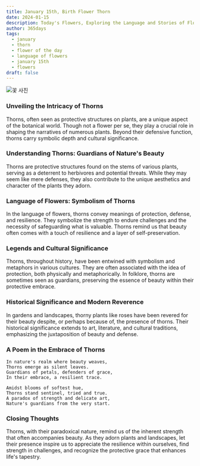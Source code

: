 ```yaml
---
title: January 15th, Birth Flower Thorn
date: 2024-01-15
description: Today's Flowers, Exploring the Language and Stories of Flowers Thorn
author: 365days
tags:
  - january
  - thorn
  - flower of the day
  - language of flowers
  - january 15th
  - flowers
draft: false
---
```

![꽃 사진](https://cdn.pixabay.com/photo/2016/11/12/14/06/spur-1818848_1280.jpg#center)
### Unveiling the Intricacy of Thorns

Thorns, often seen as protective structures on plants, are a unique aspect of the botanical world. Though not a flower per se, they play a crucial role in shaping the narratives of numerous plants. Beyond their defensive function, thorns carry symbolic depth and cultural significance.

### Understanding Thorns: Guardians of Nature's Beauty

Thorns are protective structures found on the stems of various plants, serving as a deterrent to herbivores and potential threats. While they may seem like mere defenses, they also contribute to the unique aesthetics and character of the plants they adorn.

### Language of Flowers: Symbolism of Thorns

In the language of flowers, thorns convey meanings of protection, defense, and resilience. They symbolize the strength to endure challenges and the necessity of safeguarding what is valuable. Thorns remind us that beauty often comes with a touch of resilience and a layer of self-preservation.

### Legends and Cultural Significance

Thorns, throughout history, have been entwined with symbolism and metaphors in various cultures. They are often associated with the idea of protection, both physically and metaphorically. In folklore, thorns are sometimes seen as guardians, preserving the essence of beauty within their protective embrace.

### Historical Significance and Modern Reverence

In gardens and landscapes, thorny plants like roses have been revered for their beauty despite, or perhaps because of, the presence of thorns. Their historical significance extends to art, literature, and cultural traditions, emphasizing the juxtaposition of beauty and defense.

### A Poem in the Embrace of Thorns

```plaintext
In nature's realm where beauty weaves,
Thorns emerge as silent leaves.
Guardians of petals, defenders of grace,
In their embrace, a resilient trace.

Amidst blooms of softest hue,
Thorns stand sentinel, tried and true.
A paradox of strength and delicate art,
Nature's guardians from the very start.
```

### Closing Thoughts

Thorns, with their paradoxical nature, remind us of the inherent strength that often accompanies beauty. As they adorn plants and landscapes, let their presence inspire us to appreciate the resilience within ourselves, find strength in challenges, and recognize the protective grace that enhances life's tapestry.
